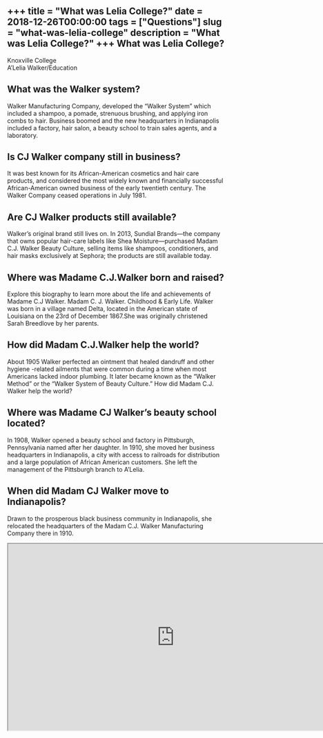 +++
title = "What was Lelia College?"
date = 2018-12-26T00:00:00
tags = ["Questions"]
slug = "what-was-lelia-college"
description = "What was Lelia College?"
+++
What was Lelia College?
-----------------------

Knoxville College  
A’Lelia Walker/Education

What was the Walker system?
---------------------------

Walker Manufacturing Company, developed the “Walker System” which included a shampoo, a pomade, strenuous brushing, and applying iron combs to hair. Business boomed and the new headquarters in Indianapolis included a factory, hair salon, a beauty school to train sales agents, and a laboratory.

Is CJ Walker company still in business?
---------------------------------------

It was best known for its African-American cosmetics and hair care products, and considered the most widely known and financially successful African-American owned business of the early twentieth century. The Walker Company ceased operations in July 1981.

Are CJ Walker products still available?
---------------------------------------

Walker’s original brand still lives on. In 2013, Sundial Brands—the company that owns popular hair-care labels like Shea Moisture—purchased Madam C.J. Walker Beauty Culture, selling items like shampoos, conditioners, and hair masks exclusively at Sephora; the products are still available today.

Where was Madame C.J.Walker born and raised?
--------------------------------------------

Explore this biography to learn more about the life and achievements of Madame C.J Walker. Madam C. J. Walker. Childhood &amp; Early Life. Walker was born in a village named Delta, located in the American state of Louisiana on the 23rd of December 1867.She was originally christened Sarah Breedlove by her parents.

How did Madam C.J.Walker help the world?
----------------------------------------

About 1905 Walker perfected an ointment that healed dandruff and other hygiene -related ailments that were common during a time when most Americans lacked indoor plumbing. It later became known as the “Walker Method” or the “Walker System of Beauty Culture.” How did Madam C.J. Walker help the world?

Where was Madame CJ Walker’s beauty school located?
---------------------------------------------------

In 1908, Walker opened a beauty school and factory in Pittsburgh, Pennsylvania named after her daughter. In 1910, she moved her business headquarters in Indianapolis, a city with access to railroads for distribution and a large population of African American customers. She left the management of the Pittsburgh branch to A’Lelia.

When did Madam CJ Walker move to Indianapolis?
----------------------------------------------

Drawn to the prosperous black business community in Indianapolis, she relocated the headquarters of the Madam C.J. Walker Manufacturing Company there in 1910.

<iframe allow="accelerometer; autoplay; clipboard-write; encrypted-media; gyroscope; picture-in-picture" allowfullscreen="" class="__youtube_prefs__  epyt-is-override  no-lazyload" data-no-lazy="1" data-origheight="433" data-origwidth="770" data-skipgform_ajax_framebjll="" height="433" id="_ytid_61562" loading="lazy" src="https://www.youtube.com/embed/wEKXMHIGmrQ?enablejsapi=1&autoplay=0&cc_load_policy=0&cc_lang_pref=&iv_load_policy=1&loop=0&modestbranding=0&rel=1&fs=1&playsinline=0&autohide=2&theme=dark&color=red&controls=1&" title="YouTube player" width="770"></iframe>